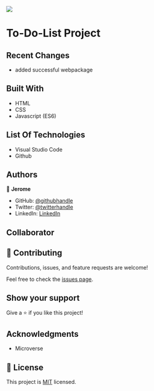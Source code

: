 ![](https://img.shields.io/badge/Microverse-blueviolet)

# To-Do-List Project

## Recent Changes

- added successful webpackage

## Built With

- HTML
- CSS
- Javascript (ES6)


## List Of Technologies

- Visual Studio Code
- Github



## Authors

👤 **Jerome**

- GitHub: [@githubhandle](https://github.com/187jjay187)
- Twitter: [@twitterhandle](https://twitter.com/187jjay187)
- LinkedIn: [LinkedIn](https://linkedin.com/in/jerome-osman-137605a4)

## Collaborator

## 🤝 Contributing

Contributions, issues, and feature requests are welcome!

Feel free to check the [issues page](https://github.com/187jjay187/to-do-list/issues).

## Show your support

Give a ⭐️ if you like this project!

## Acknowledgments

- Microverse 

## 📝 License

This project is [MIT](./MIT.md) licensed.



